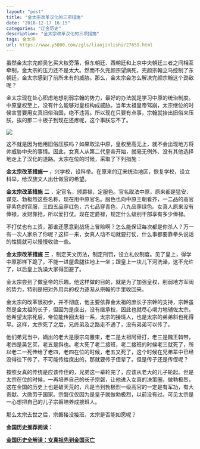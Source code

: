 ```yaml
---
layout: "post"
title: "金太宗改革汉化的三项措施"
date: "2018-12-17 16:15"
categories: "辽金历史"
description: "金太宗改革汉化的三项措施"
tags: 金太宗
url: https://www.y5000.com/zgls/liaojinlishi/27659.html
---
```






虽然金太宗完颜吴乞买大权旁落，但东朝廷、西朝廷和上京中央朝廷三者之间相互牵制，金太宗的压力还不是太大。然而不久完颜宗望病死，完颜宗翰立马控制了东朝廷，金太宗感到了前所未有的威胁。那么，金太宗会怎么解决完颜宗翰这个劲敌呢？

金太宗现在处心积虑地想削弱宗翰的势力，最好的办法就是学习中原的统治制度。中原皇权至上，没有什么能够对皇权构成威胁。当年太祖皇帝驾崩，太宗继位的时候宣誓要用女真旧俗治国，绝不违背。所以现在只要有点事，宗翰就抬出旧俗来压朕，挨的那二十板子到现在还疼呢，这个事朕忘不了。

![](https://img.y5000.com/uploads/allimg/180116/8-1P116095QCC.jpg)

这不就是因为他用旧俗压朕吗？如果取法中原，皇权至高无上，就不会出现地方将帅威胁中央的事情。因此，女真人从第二代皇帝开始，就毫无例外、没有其他选择地走上了汉化的道路。太宗在位的时候，采取了下列措施：

**金太宗改革措施一** ，兴学校，设科举。在原来的辽宋统治地区，恢复学校，设立科举，给汉族文人出仕做官的希望。

**金太宗改革措施** **二**
，定官名，颁爵禄，定服色。官名取法中原，原来都是猛安、谋克、勃极烈这些名称，现在用中原官名。服色也向中原王朝看齐，一二品的高官穿紫色的官服，三四五品穿红色，六七品穿青色，八九品穿绿色。女真人原来没有俸禄，发财靠抢，所以爱打仗。现在定爵禄，规定什么级别干部享有多少俸禄。

不打仗也有工资，那谁还愿意到战场上冒险啊？怎么能保证每次都是你杀人？万一有一次人家杀了你呢？这样一来，女真人动不动就要打仗，什么事都要靠拳头说话的性情就可以慢慢收敛一些。

**金太宗改革措施** **三**
，制定天文历法，制定刑罚，设立礼仪制度。见了皇上，得学中原那样下跪了，不能一进屋盘腿往地上一坐；跟皇上一块儿下河洗澡，这不允许了，以后皇上洗澡大家得回避了。

金太宗尝到了做皇帝的乐趣。他这样做的目的，就是为了加强皇权，削弱地方军阀的势力，特别是把对外用兵的权力逐渐从宗翰的手里收回来。

金太宗的改革很初步，并不彻底，他主要依靠金太祖的庶长子宗幹的支持，宗幹虽然是金太祖的长子，但因为是庶出，没有继承权，因此也就尽心竭力地辅佐太宗。他希望太宗死后，帝位能传回太祖一系，太宗的接班人，也是太宗的弟弟斜也死得早。这样，太宗死了之后，兄终弟及之路走不通了，没有弟弟可以传了。

他们弟兄当中，嫡出的老大是康宗乌雅束，老二是太祖阿骨打，老三是魏王斡带，老四是吴乞买，老五是斜也。老大死了老二接班，老二接班的时候老三就死了，所以老二一死传给了老四，老四在位的时候，老五又死了，这个时候在兄弟辈中已经没得往下传了，不可能传给庶出的，那就要传子侄辈了。但是传子还是传侄呢？

按照女真的传统是应该传侄的，兄弟这一辈轮完了，应该从老大的儿子轮起。但是太宗在位的时候，一再培养自己的长子宗磐，让他进入女真的决策圈，做勃极烈，这在金国的历史上也是破天荒的，凡是当到勃极烈一级高官的一定是有军功，有大贡献、大勋劳于国家。宗磐仅仅因为是皇子就做勃极烈，以前没有过。可见太宗是一心想把自己的儿子宗磐培养成接班人。

那么太宗去世之后，宗磐接没接班，太宗是否能如愿呢？

**金国历史推荐阅读：**

**[金国历史全解读：女真祖先到金国灭亡](https://www.y5000.com/zgls/liaojinlishi/2018/0115/27654.html)**
